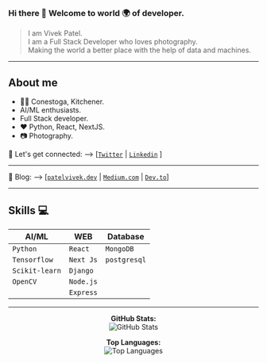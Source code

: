 ### Hi there 👋 Welcome to world 🌍 of developer.
  > I am Vivek Patel.<br>
  > I am a Full Stack Developer who loves photography.<br>
  > Making the world a better place with the help of data and machines.<br>

---

## About me
- 👨‍🎓 Conestoga, Kitchener.<br>
- AI/ML enthusiasts.<br>
- Full Stack developer. <br>
- :heart: Python, React, NextJS. <br/>
- :camera: Photography.<br>

🤝 Let's get connected: --> [[`Twitter`](https://www.twitter.com/patelvivekdev) | [`Linkedin`](https://www.linkedin.com/in/patelvivekdev/) ]

--- 

📖 Blog:  --> [[`patelvivek.dev`](https://patelvivek.dev/blog) | [`Medium.com`](https://patelvivekdotdev.medium.com/) | [`Dev.to`](https://dev.to/patelvivekdev)]
  
---
## Skills :computer:


| **AI/ML**     | **WEB**       |**Database**    |
| ------------- | ------------- | -------------- |
| `Python`      | `React`       | `MongoDB`      |
| `Tensorflow`  | `Next Js`     | `postgresql`   |
| `Scikit-learn`| `Django`      |                |
| `OpenCV`      | `Node.js`     |                |
|               | `Express`     |                |


---

<p align="center">
  <b>GitHub Stats:</b><br/>
  <img alt="GitHub Stats" src="https://github-readme-stats-git-masterrstaa-rickstaa.vercel.app/api?username=patelvivekdev&count_private=true&&show_icons=true&theme=dark"/>
</p>
<p align="center">
  <b>Top Languages:</b><br/>
    <img alt="Top Languages" src="https://github-readme-stats.vercel.app/api/top-langs/?username=patelvivekdev&hide=jupyter%20notebook">
  <br>
</p>

